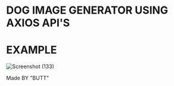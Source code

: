 # DOG IMAGE GENERATOR USING AXIOS API'S

# EXAMPLE

![Screenshot (133)](https://github.com/Abdullah001butt/dog-api/assets/144618477/845b16a9-4ea9-4932-a9a0-4a7f74e8c968)

Made BY "BUTT"

